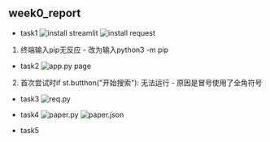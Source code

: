 ## week0_report
- task1
![install streamlit](./python/截屏2025-06-08%20下午2.12.10.png)
![install request](./python/截屏2025-06-08%20下午2.12.38.png)
1. 终端输入pip无反应 - 改为输入python3 -m pip

- task2
![app.py page](./python/截屏2025-06-08%20下午3.45.21.png)
2. 首次尝试时if st.butthon("开始搜索"): 无法运行 - 原因是冒号使用了全角符号

- task3
![req.py](./python/截屏2025-06-08%20下午4.18.01.png)

- task4
![paper.py](./python/截屏2025-06-08%20下午5.04.35.png)
![paper.json](./python/截屏2025-06-08%20下午5.06.07.png)

- task5
